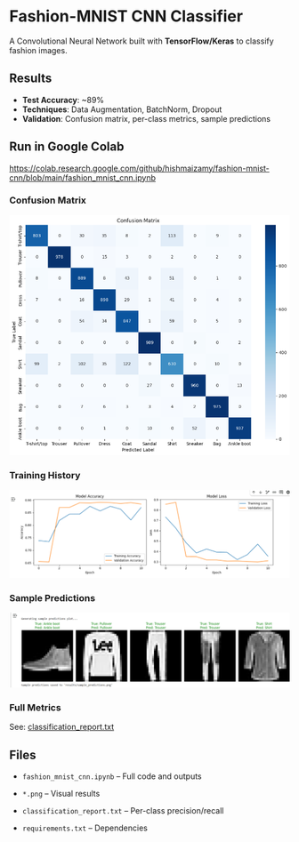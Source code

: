 # Fashion-MNIST CNN Classifier

A Convolutional Neural Network built with **TensorFlow/Keras** to classify fashion images.

## Results
- **Test Accuracy**: ~89%
- **Techniques**: Data Augmentation, BatchNorm, Dropout
- **Validation**: Confusion matrix, per-class metrics, sample predictions

##  Run in Google Colab
https://colab.research.google.com/github/hishmaizamy/fashion-mnist-cnn/blob/main/fashion_mnist_cnn.ipynb



### Confusion Matrix
![Confusion Matrix](confusion_matrix.png.png)

### Training History
![Training](training_history.png.png)

### Sample Predictions
![Predictions](sample_predictions.png.png)

### Full Metrics
See: [classification_report.txt](classification_report.txt)

## Files
- `fashion_mnist_cnn.ipynb` – Full code and outputs
- `*.png` – Visual results
- `classification_report.txt` – Per-class precision/recall

- `requirements.txt` – Dependencies









